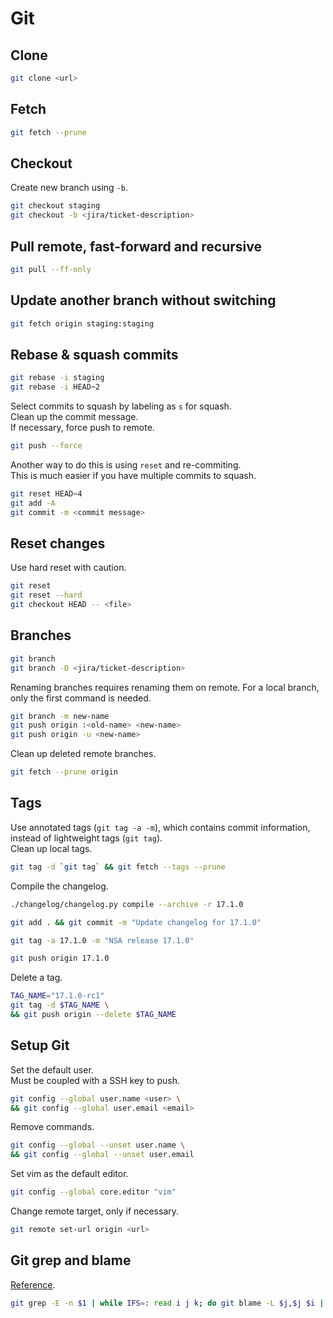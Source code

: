 # Git

## Clone
```bash
git clone <url>
```

## Fetch
```bash
git fetch --prune
```

## Checkout
Create new branch using `-b`.
```bash
git checkout staging
git checkout -b <jira/ticket-description>
```

## Pull remote, fast-forward and recursive
```bash
git pull --ff-only
```

## Update another branch without switching
```bash
git fetch origin staging:staging
```

## Rebase & squash commits
```bash
git rebase -i staging
git rebase -i HEAD~2
```
Select commits to squash by labeling as `s` for squash.  
Clean up the commit message.  
If necessary, force push to remote.
```bash
git push --force
```
Another way to do this is using `reset` and re-commiting.  
This is much easier if you have multiple commits to squash.
```bash
git reset HEAD~4
git add -A
git commit -m <commit message>
```

## Reset changes
Use hard reset with caution.
```bash
git reset
git reset --hard
git checkout HEAD -- <file>
```

## Branches
```bash
git branch
git branch -D <jira/ticket-description>
```
Renaming branches requires renaming them on remote.
For a local branch, only the first command is needed.
```bash
git branch -m new-name
git push origin :<old-name> <new-name>
git push origin -u <new-name>
```
Clean up deleted remote branches.
```bash
git fetch --prune origin
```

## Tags
Use annotated tags (`git tag -a -m`), which contains commit information, instead of lightweight tags (`git tag`).  
Clean up local tags.
```bash
git tag -d `git tag` && git fetch --tags --prune
```

Compile the changelog.
```bash
./changelog/changelog.py compile --archive -r 17.1.0
```
```bash
git add . && git commit -m "Update changelog for 17.1.0"
```
```bash
git tag -a 17.1.0 -m "NSA release 17.1.0"
```
```bash
git push origin 17.1.0
```

Delete a tag.
```bash
TAG_NAME="17.1.0-rc1"
git tag -d $TAG_NAME \
&& git push origin --delete $TAG_NAME
```

## Setup Git
Set the default user.  
Must be coupled with a SSH key to push.
```bash
git config --global user.name <user> \
&& git config --global user.email <email>
```
Remove commands.
```bash
git config --global --unset user.name \
&& git config --global --unset user.email
```
Set vim as the default editor.
```bash
git config --global core.editor "vim"
```
Change remote target, only if necessary.
```bash
git remote set-url origin <url>
```

## Git grep and blame
[Reference](https://gist.github.com/lonnen/3101795).
```bash
git grep -E -n $1 | while IFS=: read i j k; do git blame -L $j,$j $i | cat; done
```
